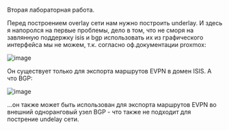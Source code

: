 Вторая лабораторная работа.

Перед построением overlay сети нам нужно построить underlay. И здесь я напоролся на первые проблемы, дело в том, что не сморя на завлянную поддержку isis и bgp использовать их из графического интерфейса мы не можем, т.к. согласно оф.документации proxmox:

![image](https://github.com/user-attachments/assets/f0966a5c-9248-483a-b52a-fc486b49200c)

Он существует только для экспорта маршрутов EVPN в домен ISIS. А что BGP:

![image](https://github.com/user-attachments/assets/bb10c844-4a5a-4987-89bc-21fb3c0b13f9)

...он также может быть использован для экспорта маршрутов EVPN во внешний одноранговый узел BGP - что также не подходит для пострение undelay сети. 
